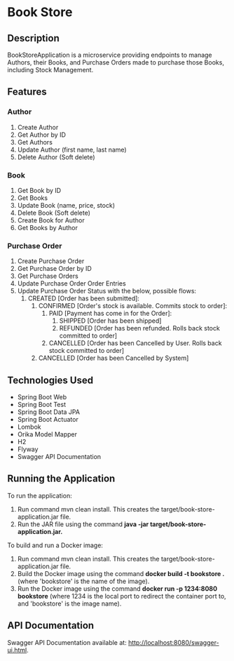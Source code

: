<h1>Book Store</h1>
<h2>Description</h2>
BookStoreApplication is a microservice providing endpoints to manage Authors, their Books, and Purchase Orders made to purchase those Books, including Stock Management.

<h2>Features</h2>
<h3>Author</h3>
<ol>
    <li>Create Author</li>
    <li>Get Author by ID</li>
    <li>Get Authors</li>
    <li>Update Author (first name, last name)</li>
    <li>Delete Author (Soft delete)</li>
</ol>

<h3>Book</h3>
<ol>
    <li>Get Book by ID</li>
    <li>Get Books</li>
    <li>Update Book (name, price, stock)</li>
    <li>Delete Book (Soft delete)</li>
    <li>Create Book for Author</li>
    <li>Get Books by Author</li>
</ol>

<h3>Purchase Order</h3>
<ol>
    <li>Create Purchase Order</li>
    <li>Get Purchase Order by ID</li>
    <li>Get Purchase Orders</li>
    <li>Update Purchase Order Order Entries</li>
    <li>
        Update Purchase Order Status with the below, possible flows:
            <ol>
                <li>
                    CREATED [Order has been submitted]:
                        <ol>
                            <li>
                                CONFIRMED [Order's stock is available. Commits stock to order]:
                                    <ol>
                                        <li>
                                            PAID [Payment has come in for the Order]:
                                                <ol>
                                                    <li>SHIPPED [Order has been shipped]</li>
                                                    <li>REFUNDED [Order has been refunded. Rolls back stock committed to order]</li>
                                                </ol>
                                        </li>
                                        <li>CANCELLED [Order has been Cancelled by User. Rolls back stock committed to order]</li>
                                    </ol>
                            <li>CANCELLED [Order has been Cancelled by System]</li>
                        </ol>
                </li>
            </ol>
    </li>
</ol>

<h2>Technologies Used</h2>
<ul>
    <li>Spring Boot Web</li>
    <li>Spring Boot Test</li>
    <li>Spring Boot Data JPA</li>
    <li>Spring Boot Actuator</li>
    <li>Lombok</li>
    <li>Orika Model Mapper</li>
    <li>H2</li>
    <li>Flyway</li>
    <li>Swagger API Documentation</li>
</ul>

<h2>Running the Application</h2>
To run the application:
<ol>
    <li>Run command mvn clean install. This creates the target/book-store-application.jar file.</li>
    <li>Run the JAR file using the command <b>java -jar target/book-store-application.jar.</b></li>
</ol>

To build and run a Docker image:
<ol>
    <li>Run command mvn clean install. This creates the target/book-store-application.jar file.</li>
    <li>Build the Docker image using the command <b>docker build -t bookstore .</b> (where 'bookstore' is the name of the image).</li>
    <li>Run the Docker image using the command <b>docker run -p 1234:8080 bookstore</b> (where 1234 is the local port to redirect the container port to, and 'bookstore' is the image name).</li>
</ol>

<h2>API Documentation</h2>
Swagger API Documentation available at: <a href='http://localhost:8080/swagger-ui.html'>http://localhost:8080/swagger-ui.html</a>.
